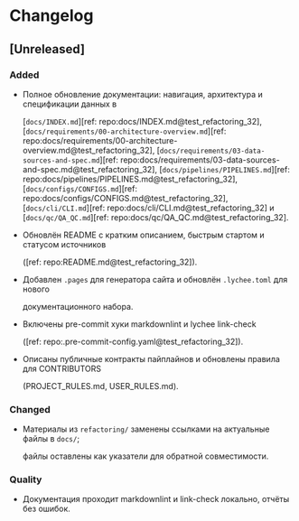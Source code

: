 # Changelog

## [Unreleased]

### Added

- Полное обновление документации: навигация, архитектура и спецификации данных в

  [`docs/INDEX.md`][ref: repo:docs/INDEX.md@test_refactoring_32],
  [`docs/requirements/00-architecture-overview.md`][ref: repo:docs/requirements/00-architecture-overview.md@test_refactoring_32],
  [`docs/requirements/03-data-sources-and-spec.md`][ref: repo:docs/requirements/03-data-sources-and-spec.md@test_refactoring_32],
  [`docs/pipelines/PIPELINES.md`][ref: repo:docs/pipelines/PIPELINES.md@test_refactoring_32],
  [`docs/configs/CONFIGS.md`][ref: repo:docs/configs/CONFIGS.md@test_refactoring_32],
  [`docs/cli/CLI.md`][ref: repo:docs/cli/CLI.md@test_refactoring_32] и
  [`docs/qc/QA_QC.md`][ref: repo:docs/qc/QA_QC.md@test_refactoring_32].

- Обновлён README с кратким описанием, быстрым стартом и статусом источников

  ([ref: repo:README.md@test_refactoring_32]).

- Добавлен `.pages` для генератора сайта и обновлён `.lychee.toml` для нового

  документационного набора.

- Включены pre-commit хуки markdownlint и lychee link-check

  ([ref: repo:.pre-commit-config.yaml@test_refactoring_32]).

- Описаны публичные контракты пайплайнов и обновлены правила для CONTRIBUTORS

  (PROJECT_RULES.md, USER_RULES.md).

### Changed

- Материалы из `refactoring/` заменены ссылками на актуальные файлы в `docs/`;

  файлы оставлены как указатели для обратной совместимости.

### Quality

- Документация проходит markdownlint и link-check локально, отчёты без ошибок.
